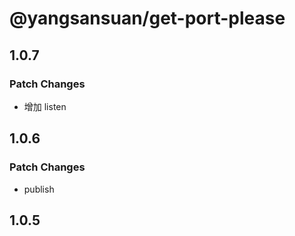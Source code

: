 # @yangsansuan/get-port-please

## 1.0.7

### Patch Changes

- 增加 listen

## 1.0.6

### Patch Changes

- publish

## 1.0.5
